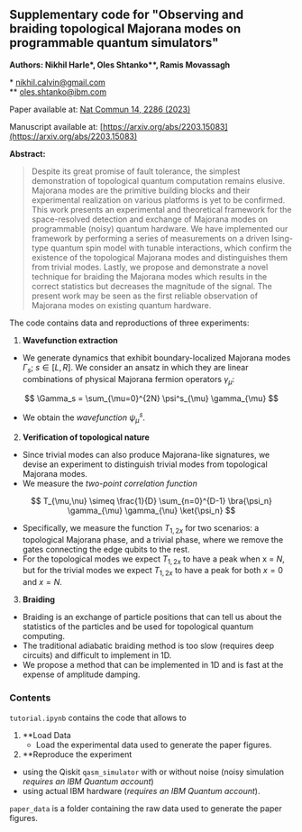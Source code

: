 ## Supplementary code for "Observing and braiding topological Majorana modes on programmable quantum simulators"

**Authors: Nikhil Harle\*, Oles Shtanko\**, Ramis Movassagh**

\* nikhil.calvin@gmail.com\
\** oles.shtanko@ibm.com

Paper available at: [Nat Commun 14, 2286 (2023)](https://www.nature.com/articles/s41467-023-37725-0)

Manuscript available at: [https://arxiv.org/abs/2203.15083](https://arxiv.org/abs/2203.15083)

**Abstract:**
> Despite its great promise of fault tolerance, the simplest demonstration of topological quantum computation remains elusive. Majorana modes are the primitive building blocks and their experimental realization on various platforms is yet to be confirmed. This work presents an experimental and theoretical framework for the space-resolved detection and exchange of Majorana modes on programmable (noisy) quantum hardware. We have implemented our framework by performing a series of measurements on a driven Ising-type quantum spin model with tunable interactions, which confirm the existence of the topological Majorana modes and distinguishes them from trivial modes. Lastly, we propose and demonstrate a novel technique for braiding the Majorana modes which results in the correct statistics but decreases the magnitude of the signal. The present work may be seen as the first reliable observation of Majorana modes on existing quantum hardware.


The code contains data and reproductions of three experiments:

1. **Wavefunction extraction**
  * We generate dynamics that exhibit boundary-localized Majorana modes $\Gamma_s$; $s \in [L,R]$. We consider an ansatz in which they are linear combinations of physical Majorana fermion operators $\gamma_{\mu}$:

$$ \Gamma_s = \sum_{\mu=0}^{2N}  \psi^s_{\mu} \gamma_{\mu} $$

  * We obtain the *wavefunction* $\psi^s_{\mu}$.

2. **Verification of topological nature**
  * Since trivial modes can also produce Majorana-like signatures, we devise an experiment to distinguish trivial modes from topological Majorana modes.
  * We measure the *two-point correlation function* 


$$ T_{\mu,\nu} \simeq \frac{1}{D} \sum_{n=0}^{D-1} \bra{\psi_n} \gamma_{\mu} \gamma_{\nu} \ket{\psi_n} $$


  * Specifically, we measure the function $T_{1,2x}$ for two scenarios: a topological Majorana phase, and a trivial phase, where we remove the gates connecting the edge qubits to the rest. 
  * For the topological modes we expect $T_{1,2x}$ to have a peak when x = $N$, but for the trivial modes we expect $T_{1,2x}$ to have a peak for both $x =0$ and $x=N$.

3. **Braiding**
  * Braiding is an exchange of particle positions that can tell us about the statistics of the particles and be used for topological quantum computing. 
  * The traditional adiabatic braiding method is too slow (requires deep circuits) and difficult to implement in 1D.
  * We propose a method that can be implemented in 1D and is fast at the expense of amplitude damping.

### Contents
`tutorial.ipynb` contains the code that allows to
1. **Load Data
   * Load the experimental data used to generate the paper figures.
2. **Reproduce the experiment
  * using the Qiskit `qasm_simulator` with or without noise (noisy simulation *requires an IBM Quantum account*)
  * using actual IBM hardware (*requires an IBM Quantum account*).

`paper_data` is a folder containing the raw data used to generate the paper figures.
